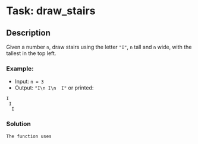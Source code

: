 # Task: draw_stairs

## Description
Given a number `n`, draw stairs using the letter `"I"`, `n` tall and `n` wide, with the tallest in the top left.


### Example:
- Input: `n = 3`
- Output:  `"I\n I\n  I"`
or printed:
```commandline
I
 I
  I
```

### Solution
    The function uses 
    